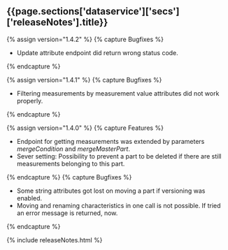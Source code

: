 <h2 id="{{page.sections['dataservice']['secs']['releaseNotes'].anchor}}">{{page.sections['dataservice']['secs']['releaseNotes'].title}}</h2>

<p></p>
{% assign version="1.4.2" %}
{% capture Bugfixes %}
    <ul><li>Update attribute endpoint did return wrong status code.</li></ul>
{% endcapture %}

{% assign version="1.4.1" %}
{% capture Bugfixes %}
    <ul><li>Filtering measurements by measurement value attributes did not work properly.</li></ul>
{% endcapture %}

{% assign version="1.4.0" %}
{% capture Features %}
    <ul>
    <li>Endpoint for getting measurements was extended by parameters <i>mergeCondition</i> and <i>mergeMasterPart</i>.</li>
    <li>Sever setting: Possibility to prevent a part to be deleted if there are still measurements belonging to this part.</li>
    </ul>
{% endcapture %}
{% capture Bugfixes %}
    <ul>
    <li>Some string attributes got lost on moving a part if versioning was enabled.</li>
    <li>Moving and renaming characteristics in one call is not possible. If tried an error message is returned, now.</li>
    </ul>
{% endcapture %}

{% include releaseNotes.html %}